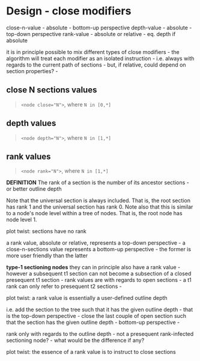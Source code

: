 
<!-- ======================================================================= -->
# Design - close modifiers

close-n-value - absolute - bottom-up perspective
depth-value - absolute - top-down perspective
rank-value - absolute or relative - eq. depth if absolute

it is in principle possible to mix different types of close modifiers -
the algorithm will treat each modifier as an isolated instruction -
i.e. always with regards to the current path of sections -
but, if relative, could depend on section properties? -

<!-- ======================================================================= -->
## close N sections values

> `<node close="N">`,
> where `N in [0,*]`

<!-- ======================================================================= -->
## depth values

> `<node depth="N">`,
> where `N in [1,*]`

<!-- ======================================================================= -->
## rank values

> `<node rank="N">`,
> where `N in [1,*]`

<!-- ======================================================================= -->

**DEFINITION**
The rank of a section is the number of its ancestor sections -
or better outline depth

Note that the universal section is always included. That is, the root section
has rank 1 and the universal section has rank 0. Note also that this is similar
to a node's node level within a tree of nodes. That is, the root node has node
level 1.

plot twist: sections have no rank

a rank value, absolute or relative, represents a top-down perspective -
a close-n-sections value represents a bottom-up perspective -
the former is more user friendly than the latter

**type-1 sectioning nodes**
they can in principle also have a rank value -
however a subsequent t1 section can not become
a subsection of a closed presequent t1 section -
rank values are with regards to open sections -
a t1 rank can only refer to presequent t2 sections -

plot twist: a rank value is essentially a user-defined outline depth

i.e. add the section to the tree such that it has the given outline depth -
that is the top-down perspective - close the last couple of open section such
that the section has the given outline depth - bottom-up perspective -

rank only with regards to the outline depth -
not a presequent rank-infected sectioning node? -
what would be the difference if any?

plot twist: the essence of a rank value is to instruct to close sections
